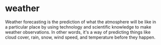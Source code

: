 # weather
Weather forecasting is the prediction of what the atmosphere will be like in a particular place by using technology and scientific knowledge to make weather observations. In other words, it's a way of predicting things like cloud cover, rain, snow, wind speed, and temperature before they happen.
